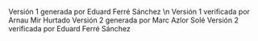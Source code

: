 Versión 1 generada por Eduard Ferré Sánchez \n
Versión 1 verificada por Arnau Mir Hurtado
Versión 2 generada por Marc Azlor Solé
Versión 2 verificada por Eduard Ferré Sánchez
